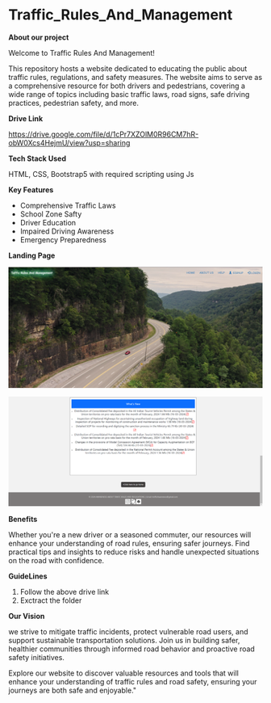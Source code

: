 # Traffic_Rules_And_Management

**About our project**

Welcome to Traffic Rules And Management! 

This repository hosts a website dedicated to educating the public about traffic rules, regulations, and safety measures. The website aims to serve as a comprehensive resource for both drivers and pedestrians, covering a wide range of topics including basic traffic laws, road signs, safe driving practices, pedestrian safety, and more.

**Drive Link**

https://drive.google.com/file/d/1cPr7XZOlM0R96CM7hR-obW0Xcs4HejmU/view?usp=sharing

**Tech Stack Used**

HTML, CSS, Bootstrap5 with required scripting using Js

**Key Features**

*  Comprehensive Traffic Laws
*  School Zone Safty
*  Driver Education
*  Impaired Driving Awareness
*  Emergency Preparedness

**Landing Page**

![Traffic_Home.php](traffic_home.png)

![Traffic_Index.php](traffic_home1.png)

**Benefits**

Whether you're a new driver or a seasoned commuter, our resources will enhance your understanding of road rules, ensuring safer journeys.
Find practical tips and insights to reduce risks and handle unexpected situations on the road with confidence.

**GuideLines**

1. Follow the above drive link
2. Exctract the folder

**Our Vision**

we strive to mitigate traffic incidents, protect vulnerable road users, and support sustainable transportation solutions. Join us in building safer, healthier communities through informed road behavior and proactive road safety initiatives.

Explore our website to discover valuable resources and tools that will enhance your understanding of traffic rules and road safety, ensuring your journeys are both safe and enjoyable."
